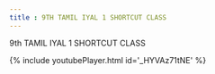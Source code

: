 ```yaml
---
title : 9TH TAMIL IYAL 1 SHORTCUT CLASS
---
```


9th TAMIL IYAL 1 SHORTCUT CLASS



{% include youtubePlayer.html id='_HYVAz71tNE' %}
